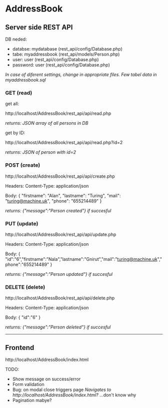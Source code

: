 # AddressBook

## Server side REST API

DB neded: 
 - databse: mydatabase (rest_api/config/Database.php)
 - tabe: myaddressbook (rest_api/models/Person.php)
 - user: user (rest_api/config/Database.php)
 - password: user (rest_api/config/Database.php)
 
*In case of diferent settings, change in appropriate files.
Few tabel data in myaddressbook.sql*

### GET (read)
get all:

http://localhost/AddressBook/rest_api/api/read.php

*returns: JSON array of all persons in DB*

get by ID:

http://localhost/AddressBook/rest_api/api/read.php?id=2

*returns: JSON of person with id=2*

### POST (create)
http://localhost/AddressBook/rest_api/api/create.php

Headers: Content-Type: application/json

Body: {	"firstname": "Alan",	"lastname": "Turing",	"mail": "turing@machine.uk",	"phone": "655214489" }

*returns: {"message":"Person created"} if succesful*

### PUT (update)
http://localhost/AddressBook/rest_api/api/update.php

Headers: Content-Type: application/json

Body: { "id":"6","firstname":"Nala","lastname":"Gnirut","mail":"turing@machine.uk","phone":"655214489" }

*returns: {"message":"Person updated"} if succesful*

### DELETE (delete)
http://localhost/AddressBook/rest_api/api/delete.php

Headers: Content-Type: application/json

Body: { "id":"6" }

*returns: {"message":"Person deleted"} if succesful*


_________

## Frontend
http://localhost/AddressBook/index.html

TODO:
 - Show message on success/error
 - Form validation
 - Bug: on modal close triggers page _Navigates to http://localhost/AddressBook/index.html?_ ...don't know why
 - Pagination mabye?

